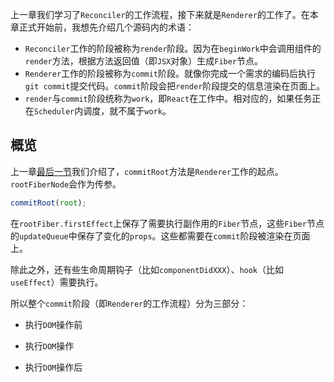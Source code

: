 上一章我们学习了`Reconciler`的工作流程，接下来就是`Renderer`的工作了。在本章正式开始前，我想先介绍几个源码内的术语：

- `Reconciler`工作的阶段被称为`render`阶段。因为在`beginWork`中会调用组件的`render`方法，根据方法返回值（即`JSX`对象）生成`Fiber`节点。
- `Renderer`工作的阶段被称为`commit`阶段。就像你完成一个需求的编码后执行`git commit`提交代码。`commit`阶段会把`render`阶段提交的信息渲染在页面上。
- `render`与`commit`阶段统称为`work`，即`React`在工作中。相对应的，如果任务正在`Scheduler`内调度，就不属于`work`。

## 概览

上一章[最后一节](../process/completeWork.html#流程结尾)我们介绍了，`commitRoot`方法是`Renderer`工作的起点。`rootFiberNode`会作为传参。

```js
commitRoot(root);
```

在`rootFiber.firstEffect`上保存了需要执行副作用的`Fiber`节点，这些`Fiber`节点的`updateQueue`中保存了变化的`props`。这些都需要在`commit`阶段被渲染在页面上。

除此之外，还有些生命周期钩子（比如`componentDidXXX`）、`hook`（比如`useEffect`）需要执行。

所以整个`commit`阶段（即`Renderer`的工作流程）分为三部分：

- 执行`DOM`操作前

- 执行`DOM`操作

- 执行`DOM`操作后


##